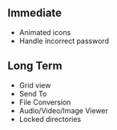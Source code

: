 ## Immediate

-   Animated icons
-   Handle incorrect password

## Long Term

-   Grid view
-   Send To
-   File Conversion
-   Audio/Video/Image Viewer
-   Locked directories
